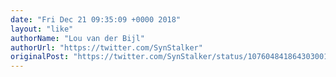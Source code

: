 ```yaml
---
date: "Fri Dec 21 09:35:09 +0000 2018"
layout: "like"
authorName: "Lou van der Bijl"
authorUrl: "https://twitter.com/SynStalker"
originalPost: "https://twitter.com/SynStalker/status/1076048418643030016"
---
```

